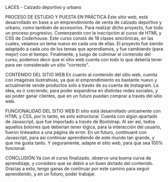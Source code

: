 LACES - Calzado deportivo y urbano

PROCESO DE ESTUDIO Y PUESTA EN PRÁCTICA
Este sitio web, está desarrollado en base a un emprendimiento de venta de calzado deportivo y urbano, como también de accesorios. 
Para realizar dicho proyecto, fue todo un proceso progresivo. Comenzando con la inscripción al curso de HTML y CSS de Coderhouse. Este curso constó de 18 clases sincrónicas, en las cuales, veiamos un tema nuevo en cada una de ellas. 
El proyecto fue siendo adaptado a cada uno de los temas que aprendíamos, y fue cambiando (para mejor) con el tiempo.
Finalmente, y luego de culminar el contenido del curso, podemos decir que el sitio web cuenta con todo lo que debería tener para ser considerado un sitio "correcto".

CONTENIDO DEL SITIO WEB
En cuanto al contenido del sitio web, cuenta con imágenes ilustrativas, ya que el emprendimiento es bastante nuevo y actualmente vende productos solo a través de su cuenta de Instagram. La idea, es ir creciendo, para poder expandirse en distintas redes sociales, y así poder ganar clientes, que en un futuro puedan comprar a través del sitio web. 

FUNCIONALIDAD DEL SITIO WEB
El sitio está desarrollado unicamente con HTML y CSS, por lo tanto, es solo estructural. Cuenta con algún apartado de Javascript, que fue importado a través de Bootstrap. Al ser así, todos aquellos botones que deberían tener lógica, para la interacción del usuario, fueron linkeados a una página de error. 
En un futuro, continuaré con Javascript, para así continuar aprendiendo de este mundo tan grande, y que me gusta tanto. Y seguramente, adapte el sitio web, para que sea 100% funcional.

CONCLUSIÓN
Ya con el curso finalizado, observo una buena curva de aprendizaje, y considero que se debió a un buen dictado del contenido. Gracias a esto, tengo ganas de continuar por este camino para seguir aprendiendo, y en un futuro, poder trabajar. 
